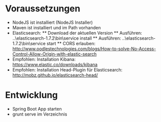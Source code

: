 # Voraussetzungen

* NodeJS ist installiert (NodeJS Installer)
* Maven ist installiert und im Path vorhanden
* Elasticsearch:
** Download der aktuellen Version
** Ausführen: ..\elasticsearch-1.7.2\bin\service install
** Ausführen: ..\elasticsearch-1.7.2\bin\service start
** CORS erlauben: http://www.oodlestechnologies.com/blogs/How-to-solve-No-Access-Control-Allow-Origin-with-elastic-search
* Empfohlen: Installation Kibana: https://www.elastic.co/downloads/kibana
* Empfohlen: Installation Head-Plugin für Elasticsearch: http://mobz.github.io/elasticsearch-head/

# Entwicklung

* Spring Boot App starten
* grunt serve im Verzeichnis 

